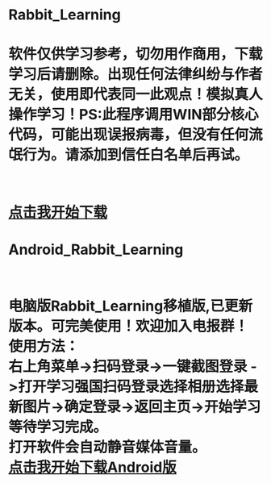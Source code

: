 # Rabbit_Learning
<h1>软件仅供学习参考，切勿用作商用，下载学习后请删除。出现任何法律纠纷与作者无关，使用即代表同一此观点！模拟真人操作学习！PS:此程序调用WIN部分核心代码，可能出现误报病毒，但没有任何流氓行为。请添加到信任白名单后再试。<h1><br>
<a href="https://raw.githubusercontent.com/DyingLight12/Rabbit_Learning/master/RabbitLearning.exe">点击我开始下载</a>
<h1>Android_Rabbit_Learning<h1><br>
电脑版Rabbit_Learning移植版,已更新版本。可完美使用！欢迎加入电报群！<br>
  使用方法：<br>
  右上角菜单->扫码登录->一键截图登录 ->打开学习强国扫码登录选择相册选择最新图片->确定登录->返回主页->开始学习等待学习完成。<br>
  打开软件会自动静音媒体音量。<br>
  <a href="https://github.com/DyingLight12/Rabbit_Learning/releases">点击我开始下载Android版</a>
